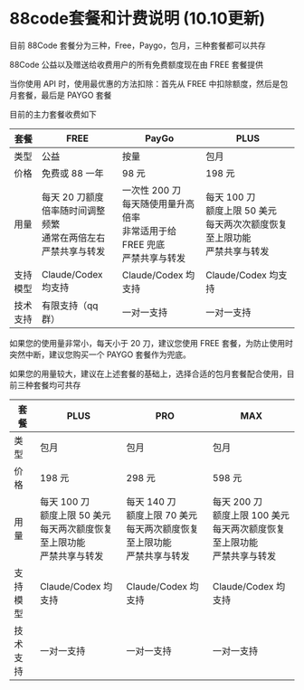 # 88code套餐和计费说明 (10.10更新)

目前 88Code 套餐分为三种，Free，Paygo，包月，三种套餐都可以共存

88Code 公益以及赠送给收费用户的所有免费额度现在由 FREE 套餐提供

当你使用 API 时，使用最优惠的方法扣除：首先从 FREE 中扣除额度，然后是包月套餐，最后是 PAYGO 套餐

目前的主力套餐收费如下

| 套餐     | FREE                                                         | PayGo                                                        | PLUS                                                         |
| -------- | ------------------------------------------------------------ | ------------------------------------------------------------ | ------------------------------------------------------------ |
| 类型     | 公益                                                         | 按量                                                         | 包月                                                         |
| 价格     | 免费或 88 一年                                               | 98 元                                                        | 198 元                                                       |
| 用量     | 每天 20 刀额度<br />倍率随时间调整频繁<br />通常在两倍左右<br />严禁共享与转发 | 一次性 200 刀<br />每天随使用量升高倍率<br />非常适用于给 FREE 兜底<br />严禁共享与转发 | 每天 100 刀<br />额度上限 50 美元<br />每天两次次额度恢复至上限功能<br />严禁共享与转发 |
| 支持模型 | Claude/Codex 均支持                                          | Claude/Codex 均支持                                          | Claude/Codex 均支持                                          |
| 技术支持 | 有限支持（qq 群）                                            | 一对一支持                                                   | 一对一支持                                                   |



如果您的使用量非常小，每天小于 20 刀，建议您使用 FREE 套餐，为防止使用时突然中断，建议您购买一个 PAYGO 套餐作为兜底。

如果您的用量较大，建议在上述套餐的基础上，选择合适的包月套餐配合使用，目前三种套餐均可共存

| 套餐     | PLUS                                                         | PRO                                                          | MAX                                                          |
| -------- | ------------------------------------------------------------ | ------------------------------------------------------------ | ------------------------------------------------------------ |
| 类型     | 包月                                                         | 包月                                                         | 包月                                                         |
| 价格     | 198 元                                                       | 298 元                                                       | 598 元                                                       |
| 用量     | 每天 100 刀<br />额度上限 50 美元<br />每天两次额度恢复至上限功能<br />严禁共享与转发 | 每天 140 刀<br />额度上限 70 美元<br />每天两次额度恢复至上限功能<br />严禁共享与转发 | 每天 200 刀<br />额度上限 100 美元<br />每天两次额度恢复至上限功能<br />严禁共享与转发 |
| 支持模型 | Claude/Codex 均支持                                          | Claude/Codex 均支持                                          | Claude/Codex 均支持                                          |
| 技术支持 | 一对一支持                                                   | 一对一支持                                                   | 一对一支持                                                   |

